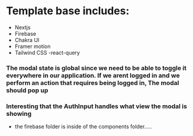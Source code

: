 # Template base includes:

- Nextjs
- Firebase
- Chakra UI
- Framer motion
- Tailwind CSS
  -react-query

### The modal state is global since we need to be able to toggle it everywhere in our application. If we arent logged in and we perform an action that requires being logged in, The modal should pop up

### Interesting that the AuthInput handles what view the modal is showing

<!-- Things that need fixing -->

- the firebase folder is inside of the components folder.....

<!-- reminders -->

<!-- when we create a post, we need to add the id of the post as a property in firestore -->

<!-- need to know when we do a manual setQueryData on a single post item; when i go back will the react query change too? I think it does because it might count as a refresh -->
